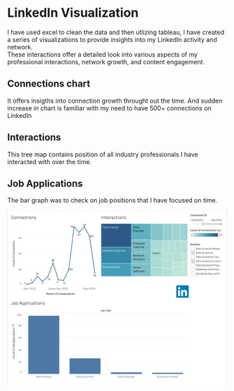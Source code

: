 # LinkedIn Visualization
I have used excel to clean the data and then utlizing tableau, I have created a series of visualizations to provide insights into my LinkedIn activity and network.  
These interactions offer a detailed look into various aspects of my professional interactions, network growth, and content engagement. 

## Connections chart
It offers insigths into connection growth throught out the time. And sudden increase in chart is familiar with my need to have 500+ connections on LinkedIn

## Interactions 
This tree map contains position of all industry professionals I have interacted with over the time.

## Job Applications 
The bar graph was to check on job positions that I have focused on time.

![alt text](https://github.com/PranjaliD11/LinkedInVisualization/blob/main/Dashboard.png)
